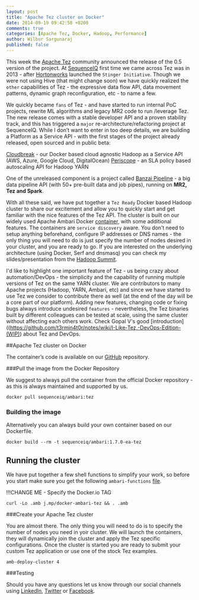 ```yaml
---
layout: post
title: "Apache Tez cluster on Docker"
date: 2014-09-19 09:42:58 +0200
comments: true
categories: [Apache Tez, Docker, Hadoop, Performance]
author: Wilbur Sargunaraj
published: false
---
```


This week the [Apache Tez](http://tez.apache.org/) community announced the release of the 0.5 version of the project. At [SequenceIQ](http://sequenceiq.com/) first time we came across Tez was in 2013 - after [Hortonworks](http://hortonworks.com/) launched the `Stinger Initiative`. Though we were not using Hive (that might change soon) we have quickly realized the `other` capabilities of Tez - the expressive data flow API, data movement patterns, dynamic graph reconfiguration, etc - to name a few. 

We quickly became `fans` of Tez - and have started to run internal PoC projects, rewrite ML algorithms and legacy MR2 code to run /leverage Tez. The new release comes with a stable developer API and a proven stability track, and this has triggered a `major` re-architecture/refactoring project at SequenceIQ. While I don’t want to enter in too deep details, we are building a Platform as a Service API - with the first stages of the project already released, open sourced and in public beta: 

[Cloudbreak](http://blog.sequenceiq.com/blog/2014/07/18/announcing-cloudbreak/) - our Docker based cloud agnostic Hadoop as a Service API (AWS, Azure, Google Cloud, DigitalOcean)
[Periscope](http://blog.sequenceiq.com/blog/2014/08/27/announcing-periscope/) - an SLA policy based autoscaling API for Hadoop YARN

One of the unreleased component is a project called [Banzai Pipeline](http://docs.banzai.apiary.io/) - a big data pipeline API (with 50+ pre-built data and job pipes), running on **MR2, Tez and Spark**. 

With all these said, we have put together a `Tez Ready` Docker based Hadoop cluster to share our excitement and allow you to quickly start and get familiar with the nice features of the Tez API. The cluster is built on our widely used Apache Ambari Docker [container](http://blog.sequenceiq.com/blog/2014/06/19/multinode-hadoop-cluster-on-docker/), with some additional features. The containers are `service discovery` aware. You don’t need to setup anything beforehand, configure IP addresses or DNS names - the only thing you will need to do is just specify the number of nodes desired in your cluster, and you are ready to go. If you are interested on the underlying architecture (using Docker, Serf and dnsmasq) you can check my slides/presentation from the [Hadoop Summit](http://www.slideshare.net/JanosMatyas/docker-based-hadoop-provisioning).

I'd like to highlight one important feature of Tez - us being crazy about automation/DevOps - the simplicity and the capability of running multiple versions of Tez on the same YARN cluster. We are contributors to many Apache projects (Hadoop, YARN, Ambari, etc) and since we have started to use Tez we consider to contribute there as well (at the end of the day will be a core part of our platform). Adding new features, changing code or fixing bugs always introduce undesired `features` - nevertheless, the Tez binaries built by different colleagues can be tested at scale, using the same cluster without affecting each others work. Check Gopal V's good [introduction]((https://github.com/t3rmin4t0r/notes/wiki/I-Like-Tez,-DevOps-Edition-(WIP)) about Tez and DevOps.

##Apache Tez cluster on Docker

The container’s code is available on our [GitHub]() repository.

###Pull the image from the Docker Repository

We suggest to always pull the container from the official Docker repository - as this is always maintained and supported by us. 

```
docker pull sequenceiq/ambari:tez
```

<!-- more -->

### Building the image

Alternatively you can always build your own container based on our Dockerfile. 

```
docker build --rm -t sequenceiq/ambari:1.7.0-ea-tez
```

## Running the cluster

We have put together a few shell functions to simplify your work, so before you start make sure you get the following `ambari-functions` [file](https://github.com/sequenceiq/docker-ambari/blob/1.7.0-ea-tez/ambari-functions). 

!!!CHANGE ME - Specify the Docker.io TAG

```
curl -Lo .amb j.mp/docker-ambari-tez && . .amb
```

###Create your Apache Tez cluster

You are almost there. The only thing you will need to do is to specify the number of nodes you need in yoir cluster. We will launch the containers, they will dynamically join the cluster and apply the Tez specific configurations. Once the cluster is started you are ready to submit your custom Tez application or use one of the stock Tez examples.

```
amb-deploy-cluster 4
```

###Testing


Should you have any questions let us know through our social channels using [LinkedIn](https://www.linkedin.com/company/sequenceiq/), [Twitter](https://twitter.com/sequenceiq) or [Facebook](https://www.facebook.com/sequenceiq).

